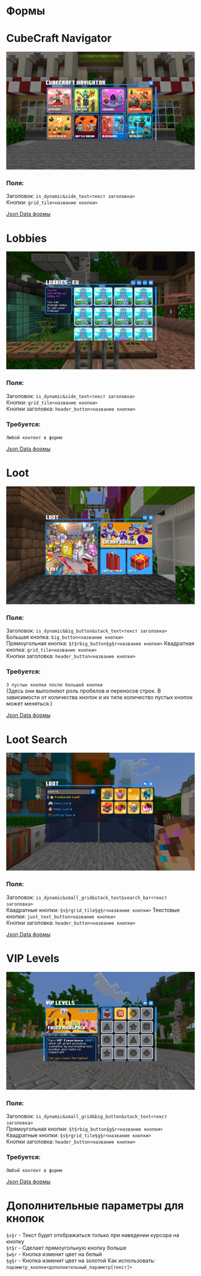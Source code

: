 # Формы

# CubeCraft Navigator
![CubeCraft Navigator](../images/cubecraft_navigator.png)

### Поля:
Заголовок: `is_dynamic&side_text<текст заголовка>`  
Кнопки: `grid_tile<название кнопки>`

[Json Data формы](../data/cubecraft_navigator.json)


# Lobbies
![Lobbies](../images/cubecraft_lobbies.png)

### Поля:
Заголовок: `is_dynamic&side_text<текст заголовка>`  
Кнопки: `grid_tile<название кнопки>`    
Кнопки заголовка: `header_button<название кнопки>`  

### Требуется:
`Любой контент в форме`

[Json Data формы](../data/cubecraft_lobbies.json)


# Loot
![Loot](../images/cubecraft_loot.png)

### Поля:
Заголовок: `is_dynamic&big_button&stack_text<текст заголовка>`  
Большая кнопка: `big_button<название кнопки>`   
Прямоугольная кнопка: `§t§rbig_button§g§r<название кнопки>` 
Квадратная кнопка: `grid_tile<название кнопки>`  
Кнопки заголовка: `header_button<название кнопки>`  

### Требуется:
`3 пустых кнопки после большой кнопки`  
(Здесь они выполняют роль пробелов и переносов строк.
В зависимости от количества кнопок и их типа количество пустых кнопок может меняться.)

[Json Data формы](../data/cubecraft_loot.json)


# Loot Search
![Loot Search](../images/cubecraft_loot_search.png)

### Поля:
Заголовок: `is_dynamic&small_grid&stack_text&search_bar<текст заголовка>`   
Квадратные кнопки: `§s§rgrid_tile§g§r<название кнопки>` 
Текстовые кнопки: `just_text_button<название кнопки>`   
Кнопки заголовка: `header_button<название кнопки>`  

[Json Data формы](../data/cubecraft_loot_search.json)


# VIP Levels
![VIP Levels](../images/cubecraft_vip_levels.png)

### Поля:
Заголовок: `is_dynamic&small_grid&big_button&stack_text<текст заголовка>`   
Прямоугольная кнопки: `§t§rbig_button§g§r<название кнопки>`     
Квадратные кнопки: `§s§rgrid_tile§g§r<название кнопки>`     
Кнопки заголовка: `header_button<название кнопки>`  

### Требуется:
`Любой контент в форме`

[Json Data формы](../data/cubecraft_vip_levels.json)


# Дополнительные параметры для кнопок
`§s§r` - Текст будет отображаться только при наведении курсора на кнопку    
`§t§r` - Сделает прямоугольную кнопку больше    
`§w§r` - Кнопка изменит цвет на белый   
`§g§r` - Кнопка изменит цвет на золотой 
Как использовать: `параметр_кнопки<дополнительный_параметр[текст]>`
